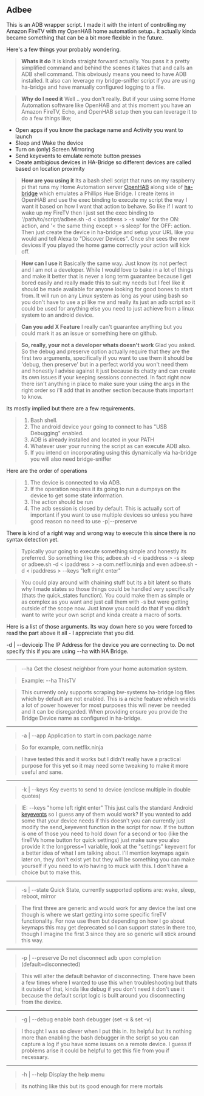 Adbee
---------------------------------
This is an ADB wrapper script.  I made it with the intent of controlling my Amazon FireTV with my OpenHAB home automation setup.. it actually kinda became something that can be a bit more flexible in the future.

Here's a few things your probably wondering.
> **Whats it do**
> It is kinda straight forward actually.  You pass it a pretty simplified command and behind the scenes it takes that and calls an ADB shell command.  This obviously means you need to have ADB installed.  It also can leverage my bridge-sniffer script if you are using ha-bridge and have manually configured logging to a file.

> **Why do I need it**
> Well .. you don't really.  But if your using some Home Automation software like OpenHAB and at this moment you have an Amazon FireTV, Echo, and OpenHAB setup then you can leverage it to do a few things like;
> 
 - Open apps if you know the package name and Activity you want to launch
 - Sleep and Wake the device
 - Turn on (only) Screen Mirroring
 - Send keyevents to emulate remote button presses
 - Create ambigious devices in HA-Bridge so different devices are called based on location proximity

> **How are you using it**
> Its a bash shell script that runs on my raspberry pi that runs my Home Automation server [OpenHAB](http://www.openhab.org) along side of [ha-bridge](https://github.com/bwssytems/ha-bridge) which emulates a Phillips Hue Bridge.  I create items in OpenHAB and use the exec binding to execute my script the way I want it based on how I want that action to behave.  So like if I want to wake up my FireTV then I just set the exec binding to '/path/to/script/adbee.sh -d < ipaddress > -s wake' for the ON: action, and '< the same thing except > -s sleep' for the OFF: action.  Then just create the device in ha-bridge and setup your URL like you would and tell Alexa to "Discover Devices".  Once she sees the new devices if you played the home game correctly your action will kick off.

> **How can I use it**
> Basically the same way.  Just know its not perfect and I am not a developer.  While I would love to bake in a lot of things and make it better that is never a long term guarantee because I get bored easily and really made this to suit my needs but I feel like it should be made available for anyone looking for good bones to start from.  It will run on any Linux system as long as your using bash so you don't have to use a pi like me and really its just an adb script so it could be used for anything else you need to just achieve from a linux system to an android device.

> **Can you add X Feature**
I really can't guarantee anything but you could mark it as an issue or something here on github.  

> **So, really, your not a developer whats doesn't work**
Glad you asked.  So the debug and preserve option actually require that they are the first two arguments, specifically if you want to use them it should be 'debug, then preserve' but in a perfect world you won't need them and honestly I advise against it just because its chatty and can create its own issues if your keeping sessions connected.  In fact right now there isn't anything in place to make sure your using the args in the right order so i'll add that in another section because thats important to know.

Its mostly implied but there are a few requirements.

>  1. Bash shell.
>  2. The android device your going to connect to has "USB Debugging" enabled.
>  3. ADB is already installed and located in your PATH
>  4. Whatever user your running the script as can execute ADB also.
>  5. If you intend on incorporating using this dynamically via ha-bridge you will also need bridge-sniffer

Here are the order of operations

>  1. The device is connected to via ADB.
>  2. If the operation requires it its going to run a dumpsys on the device to get some state information.
>  3. The action should be run
>  4. The adb session is closed by default.  This is actually sort of important if you want to use multiple devices so unless you have good
> reason no need to use -p|--preserve

There is kind of a right way and wrong way to execute this since there is no syntax detection yet.

> Typically your going to execute something simple and honestly its preferred.  So something like this;
> adbee.sh -d < ipaddress > -s sleep
> or
> adbee.sh -d < ipaddress > -a com.netflix.ninja
> and even
> adbee.sh -d < ipaddress > --keys "left right enter"

>You could play around with chaining stuff but its a bit latent so thats why I made states so those things could be handled very specifically (thats the quick_states function).  You could make them as simple or as complex as you want and just call them with -s but were getting outside of the scope now.  Just know you could do that if you didn't want to write your own script and kinda create a macro of sorts.

Here is a list of those arguments.  Its way down here so you were forced to read the part above it all - I appreciate that you did.

> 
-d | --deviceip
The IP Address for the device you are connecting to.  Do not specify this if you are using --ha with HA Bridge.

----------
>--ha
Get the closest neighbor from your home automation system.

>Example: --ha ThisTV

>This currently only supports scraping bw-systems ha-bridge log files which by default are not enabled.  This is a niche feature which wields a lot of power however for most purposes this will never be needed and it can be disregarded.  When providing ensure you provide the Bridge Device name as configured in ha-bridge.


----------


>-a | --app
Application to start in com.package.name

>So for example, com.netflix.ninja

>I have tested this and it works but I didn't really have a practical purpose for this yet so it may need some tweaking to make it more useful and sane.

----------


>-k | --keys
Key events to send to device (enclose multiple in double quotes)

>IE: --keys "home left right enter"
This just calls the standard Android [keyevents](http://developer.android.com/reference/android/view/KeyEvent.html) so I guess any of them would work?  If you wanted to add some that your device needs if this doesn't you can currently just modify the send_keyevent function in the script for now.  If the button is one of those you need to hold down for a second or too (like the fireTVs home button for quick settings) just make sure you also provide it the longpress=1 variable, look at the "settings" keyevent for a better idea of what I am talking about.  I'll mention keymaps again later on, they don't exist yet but they will be something you can make yourself if you need to w/o having to muck with this.  I don't have a choice but to make this.


----------


>-s | --state
 Quick State, currently supported options are:
wake, sleep, reboot, mirror

>The first three are generic and would work for any device the last one though is where we start getting into some specific fireTV functionality.  For now use them but depending on how I go about keymaps this may get deprecated so I can support states in there too, though I imagine the first 3 since they are so generic will stick around this way.


----------


>-p | --preserve
Do not disconnect adb upon completion (default=disconnected)

>This will alter the default behavior of disconnecting.  There have been a few times where I wanted to use this when troubleshooting but thats it outside of that, kinda like debug if you don't need it don't use it because the default script logic is built around you disconnecting from the device.


----------


>-g | --debug
enable bash debugger (set -x & set -v)

>I thought I was so clever when I put this in.  Its helpful but its nothing more than enabling the bash debugger in the script so you can capture a log if you have some issues on a remote device.  I guess if problems arise it could be helpful to get this file from you if necessary.


----------


>-h | --help
Display the help menu

>its nothing like this but its good enough for mere mortals
